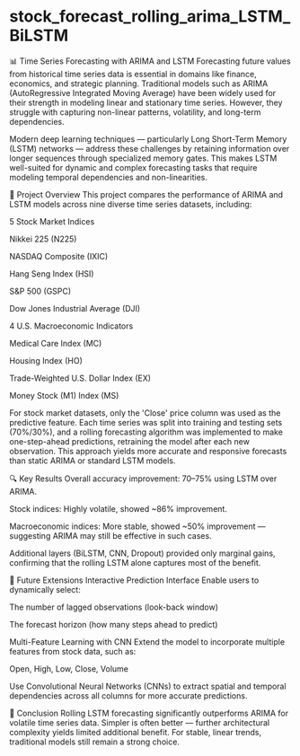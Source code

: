 # stock_forecast_rolling_arima_LSTM_BiLSTM
📊 Time Series Forecasting with ARIMA and LSTM
Forecasting future values from historical time series data is essential in domains like finance, economics, and strategic planning. Traditional models such as ARIMA (AutoRegressive Integrated Moving Average) have been widely used for their strength in modeling linear and stationary time series. However, they struggle with capturing non-linear patterns, volatility, and long-term dependencies.

Modern deep learning techniques — particularly Long Short-Term Memory (LSTM) networks — address these challenges by retaining information over longer sequences through specialized memory gates. This makes LSTM well-suited for dynamic and complex forecasting tasks that require modeling temporal dependencies and non-linearities.

🧪 Project Overview
This project compares the performance of ARIMA and LSTM models across nine diverse time series datasets, including:

5 Stock Market Indices

Nikkei 225 (N225)

NASDAQ Composite (IXIC)

Hang Seng Index (HSI)

S&P 500 (GSPC)

Dow Jones Industrial Average (DJI)

4 U.S. Macroeconomic Indicators

Medical Care Index (MC)

Housing Index (HO)

Trade-Weighted U.S. Dollar Index (EX)

Money Stock (M1) Index (MS)

For stock market datasets, only the 'Close' price column was used as the predictive feature. Each time series was split into training and testing sets (70%/30%), and a rolling forecasting algorithm was implemented to make one-step-ahead predictions, retraining the model after each new observation. This approach yields more accurate and responsive forecasts than static ARIMA or standard LSTM models.

🔍 Key Results
Overall accuracy improvement: 70–75% using LSTM over ARIMA.

Stock indices: Highly volatile, showed ~86% improvement.

Macroeconomic indices: More stable, showed ~50% improvement — suggesting ARIMA may still be effective in such cases.

Additional layers (BiLSTM, CNN, Dropout) provided only marginal gains, confirming that the rolling LSTM alone captures most of the benefit.

🚀 Future Extensions
Interactive Prediction Interface
Enable users to dynamically select:

The number of lagged observations (look-back window)

The forecast horizon (how many steps ahead to predict)

Multi-Feature Learning with CNN
Extend the model to incorporate multiple features from stock data, such as:

Open, High, Low, Close, Volume

Use Convolutional Neural Networks (CNNs) to extract spatial and temporal dependencies across all columns for more accurate predictions.

📌 Conclusion
Rolling LSTM forecasting significantly outperforms ARIMA for volatile time series data. Simpler is often better — further architectural complexity yields limited additional benefit. For stable, linear trends, traditional models still remain a strong choice.
